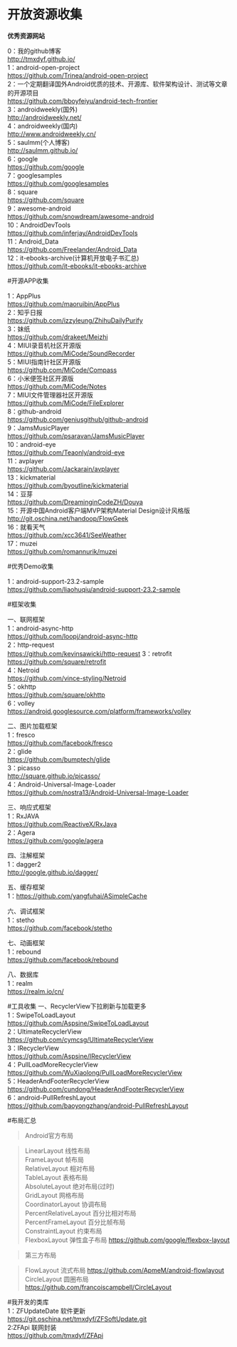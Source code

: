 # 开放资源收集
<b>优秀资源网站</b>    
   
   
0：我的github博客  
http://tmxdyf.github.io/  
1：android-open-project  
https://github.com/Trinea/android-open-project  
2：一个定期翻译国外Android优质的技术、开源库、软件架构设计、测试等文章的开源项目  
https://github.com/bboyfeiyu/android-tech-frontier  
3：androidweekly(国外)  
http://androidweekly.net/  
4：androidweekly(国内)  
http://www.androidweekly.cn/  
5：saulmm(个人博客)  
http://saulmm.github.io/  
6：google  
https://github.com/google  
7：googlesamples  
https://github.com/googlesamples  
8：square  
https://github.com/square  
9：awesome-android  
https://github.com/snowdream/awesome-android  
10：AndroidDevTools    
https://github.com/inferjay/AndroidDevTools  
11：Android_Data  
https://github.com/Freelander/Android_Data    
12：it-ebooks-archive(计算机开放电子书汇总)  
https://github.com/it-ebooks/it-ebooks-archive




#开源APP收集

1：AppPlus  
https://github.com/maoruibin/AppPlus  
2：知乎日报  
https://github.com/izzyleung/ZhihuDailyPurify  
3：妹纸  
https://github.com/drakeet/Meizhi  
4：MIUI录音机社区开源版  
https://github.com/MiCode/SoundRecorder  
5：MIUI指南针社区开源版  
https://github.com/MiCode/Compass  
6：小米便签社区开源版  
https://github.com/MiCode/Notes  
7：MIUI文件管理器社区开源版  
https://github.com/MiCode/FileExplorer  
8：github-android  
https://github.com/geniusgithub/github-android  
9：JamsMusicPlayer  
https://github.com/psaravan/JamsMusicPlayer  
10：android-eye  
https://github.com/Teaonly/android-eye  
11：avplayer  
https://github.com/Jackarain/avplayer  
13：kickmaterial  
https://github.com/byoutline/kickmaterial  
14：豆芽  
https://github.com/DreaminginCodeZH/Douya   
15：开源中国Android客户端MVP架构Material Design设计风格版   
http://git.oschina.net/handoop/FlowGeek  
16：就看天气  
https://github.com/xcc3641/SeeWeather    
17：muzei  
https://github.com/romannurik/muzei
  
  
#优秀Demo收集  
   
   
1：android-support-23.2-sample  
https://github.com/liaohuqiu/android-support-23.2-sample  


#框架收集 

一、联网框架  
1：android-async-http  
https://github.com/loopj/android-async-http  
2：http-request    
https://github.com/kevinsawicki/http-request
3：retrofit  
https://github.com/square/retrofit  
4：Netroid  
https://github.com/vince-styling/Netroid  
5：okhttp  
https://github.com/square/okhttp  
6：volley  
https://android.googlesource.com/platform/frameworks/volley
  
二、图片加载框架  
1：fresco  
https://github.com/facebook/fresco  
2：glide  
https://github.com/bumptech/glide  
3：picasso  
http://square.github.io/picasso/  
4：Android-Universal-Image-Loader  
https://github.com/nostra13/Android-Universal-Image-Loader  

三、响应式框架  
1：RxJAVA  
https://github.com/ReactiveX/RxJava  
2：Agera  
https://github.com/google/agera  

四、注解框架  
1：dagger2  
http://google.github.io/dagger/  

五、缓存框架  
1：https://github.com/yangfuhai/ASimpleCache  


六、调试框架  
1：stetho  
https://github.com/facebook/stetho  


七、动画框架  
1：rebound    
https://github.com/facebook/rebound  

八、数据库  
1：realm  
https://realm.io/cn/  

#工具收集
一、RecyclerView下拉刷新与加载更多  
1：SwipeToLoadLayout  
https://github.com/Aspsine/SwipeToLoadLayout  
2：UltimateRecyclerView    
https://github.com/cymcsg/UltimateRecyclerView  
3：IRecyclerView  
https://github.com/Aspsine/IRecyclerView  
4：PullLoadMoreRecyclerView    
https://github.com/WuXiaolong/PullLoadMoreRecyclerView    
5：HeaderAndFooterRecyclerView  
https://github.com/cundong/HeaderAndFooterRecyclerView  
6：android-PullRefreshLayout    
https://github.com/baoyongzhang/android-PullRefreshLayout   


#布局汇总  

>Android官方布局

>LinearLayout 线性布局  
>FrameLayout 帧布局  
>RelativeLayout 相对布局  
>TableLayout 表格布局  
>AbsoluteLayout 绝对布局(过时)  
>GridLayout 网格布局  
>CoordinatorLayout 协调布局  
>PercentRelativeLayout 百分比相对布局  
>PercentFrameLayout 百分比帧布局  
>ConstraintLayout 约束布局  
>FlexboxLayout 弹性盒子布局 https://github.com/google/flexbox-layout  

>第三方布局

>FlowLayout 流式布局 https://github.com/ApmeM/android-flowlayout  
>CircleLayout 圆圈布局  https://github.com/francoiscampbell/CircleLayout  

#我开发的类库  
1：ZFUpdateDate  软件更新  
https://git.oschina.net/tmxdyf/ZFSoftUpdate.git  
2:ZFApi  联网封装  
https://github.com/tmxdyf/ZFApi
